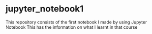 # jupyter_notebook1
This repository consists of the first notebook I made by using Jupyter Notebook
This has the information on what I learnt in that course
